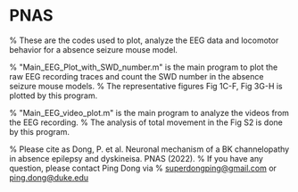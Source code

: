 # PNAS
% These are the codes used to plot, analyze the EEG data and locomotor behavior for a absence seizure mouse model.

% "Main_EEG_Plot_with_SWD_number.m" is the main program to plot the raw EEG recording traces and count the SWD number in the absence seizure mouse models.
% The representative figures Fig 1C-F, Fig 3G-H is plotted by this program.

% "Main_EEG_video_plot.m" is the main program to analyze the videos from the EEG recording.
% The analysis of total movement in the Fig S2 is done by this program.

% Please cite as Dong, P. et al. Neuronal mechanism of a BK channelopathy in absence epilepsy and dyskineisa. PNAS (2022).
% If you have any question, please contact Ping Dong via
% superdongping@gmail.com or ping.dong@duke.edu
